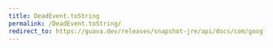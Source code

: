 ```yaml
---
title: DeadEvent.toString
permalink: /DeadEvent.toString/
redirect_to: https://guava.dev/releases/snapshot-jre/api/docs/com/google/common/eventbus/DeadEvent.html#toString--
---
```

